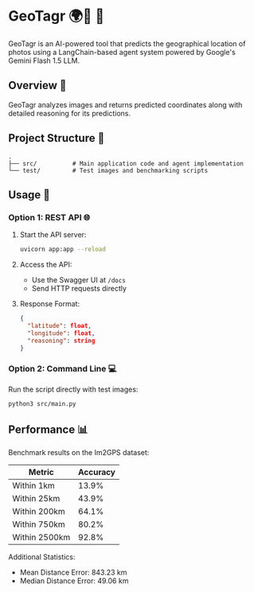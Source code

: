 # GeoTagr 🌍📸 🤖

GeoTagr is an AI-powered tool that predicts the geographical location of photos using a LangChain-based agent system powered by Google's Gemini Flash 1.5 LLM.

## Overview 🎯

GeoTagr analyzes images and returns predicted coordinates along with detailed reasoning for its predictions.

## Project Structure 📁

```
.
├── src/          # Main application code and agent implementation
└── test/         # Test images and benchmarking scripts
```

## Usage 🔄

### Option 1: REST API 🌐

1. Start the API server:
   ```bash
   uvicorn app:app --reload
   ```

2. Access the API:
   - Use the Swagger UI at `/docs`
   - Send HTTP requests directly

3. Response Format:
   ```json
   {
     "latitude": float,
     "longitude": float,
     "reasoning": string
   }
   ```

### Option 2: Command Line 💻

Run the script directly with test images:
```bash
python3 src/main.py
```

## Performance 📊

Benchmark results on the Im2GPS dataset:

| Metric | Accuracy |
|--------|----------|
| Within 1km | 13.9% |
| Within 25km | 43.9% |
| Within 200km | 64.1% |
| Within 750km | 80.2% |
| Within 2500km | 92.8% |

Additional Statistics:
- Mean Distance Error: 843.23 km
- Median Distance Error: 49.06 km
